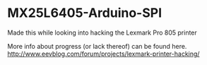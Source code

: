 MX25L6405-Arduino-SPI
=====================

Made this while looking into hacking the Lexmark Pro 805 printer

More info about progress (or lack thereof) can be found here.
http://www.eevblog.com/forum/projects/lexmark-printer-hacking/

